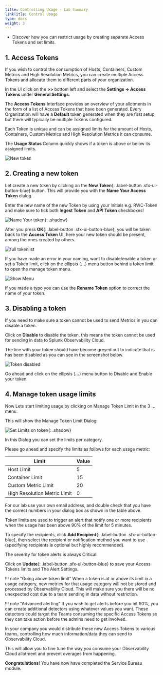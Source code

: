 ```yaml
---
title: Controlling Usage - Lab Summary
linkTitle: Control Usage
type: docs
weight: 3
---
```

* Discover how you can restrict usage by creating separate Access Tokens and set limits.

## 1. Access Tokens

If you wish to control the consumption of Hosts, Containers, Custom Metrics and High Resolution Metrics, you can create multiple Access Tokens and allocate them to different parts of your organization.

In the UI click on the **>>** bottom left and select the **Settings → Access Tokens** under **General Settings**.

The **Access Tokens** Interface provides an overview of your allotments in the form of a list of Access Tokens that have been generated. Every Organization will have a **Default** token generated when they are first setup, but there will typically be multiple Tokens configured.

Each Token is unique and can be assigned limits for the amount of Hosts, Containers, Custom Metrics and High Resolution Metrics it can consume.

The **Usage Status** Column quickly shows if a token is above or below its assigned limits.

![New token](../../images/access-tokens.png)

## 2. Creating a new token

Let create a new token by clicking on  the **New Token**{: .label-button .sfx-ui-button-blue} button. This will provide you with the **Name Your Access Token** dialog.

Enter the new name of the new Token by using your Initials e.g. RWC-Token and make sure to tick both **Ingest Token** and **API Token** checkboxes!

![Name Your token](../../images/new-access-token.png){: .shadow}

After you press **OK**{: .label-button .sfx-ui-button-blue}, you will be taken back to the **Access Token** UI, here your new token should be present, among the ones created by others.

![full tokenlist](../../images/access-token-created.png)

If you have made an error in your naming, want to disable/enable a token or set a Token limit, click on the ellipsis (**...**) menu button behind a token limit to open the manage token menu.

![Show Menu](../../images/manage-access-token.png)

If you made a typo you can use the **Rename Token** option to correct the name of your token.

## 3. Disabling a token

If you need to make sure a token cannot be used to send Metrics in you can disable a token.

Click on **Disable** to disable the token, this means the token cannot be used for sending in data to Splunk Observability Cloud.

The line with your token should have become greyed out to indicate that is has been disabled as you can see in the screenshot below.

![Token disabled](../../images/disable-access-token.png)

Go ahead and click on the ellipsis (**...**) menu button to Disable and Enable your token.

## 4. Manage token usage limits

Now Lets start limiting usage by clicking on Manage Token Limit in the 3 **...** menu.

This will show the Manage Token Limit Dialog:

![Set Limits on token](../../images/manage-token-limit.png){: .shadow}

In this Dialog you can set the limits per category.

Please go ahead and specify the limits as follows for each usage metric:

| Limit | Value |
| ----- | ----- |
| Host Limit | 5 |
| Container Limit | 15 |
| Custom Metric Limit | 20 |
| High Resolution Metric Limit | 0 |

For our lab use your own email address, and double check that you have the correct numbers in your dialog box as shown in the table above.

Token limits are used to trigger an alert that notify one or more recipients when the usage has been above 90% of the limit for 5 minutes.

To specify the recipients, click **Add Recipient**{: .label-button .sfx-ui-button-blue}, then select the recipient or notification method you want to use (specifying recipients is optional but highly recommended).

The severity for token alerts is always Critical.

Click on **Update**{: .label-button .sfx-ui-button-blue} to save your Access Tokens limits and The Alert Settings.

!!! note "Going above token limit"
    When a token is at or above its limit in a usage category, new metrics for that usage category will not be stored and processed by Observability Cloud. This will make sure you there  will be no unexpected cost due to a team sending in data without restriction.

!!! note "Advanced alerting"
    If you wish to get alerts before you hit 90%, you can create additional detectors using whatever values you want. These detectors could target the Teams consuming the specific Access Tokens so they can take action before the admins need to get involved.

In your company you would distribute these new Access Tokens to various teams, controlling how much information/data they can send to Observability Cloud.

This will allow you to fine tune the way you consume your Observability Cloud allotment and prevent overages from happening.

**Congratulations!** You have now have completed the Service Bureau module.
